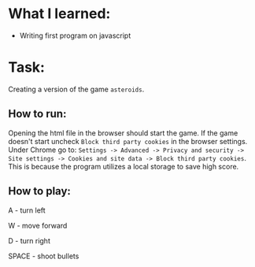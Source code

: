 # What I learned:
* Writing first program on javascript

# Task:
Creating a version of the game `asteroids`.

## How to run:

Opening the html file in the browser should start the game.
If the game doesn't start uncheck `Block third party cookies` in the browser settings.
Under Chrome go to: `Settings -> Advanced -> Privacy and security -> Site settings -> Cookies and site data -> Block third party cookies`. This is because the program utilizes a local storage to save high score.

## How to play:
A - turn left

W - move forward

D - turn right

SPACE - shoot bullets


